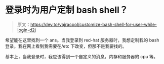 # 登录时为用户定制 bash shell？

> 原文：<https://dev.to/vajracool/customize-bash-shell-for-user-while-login-d2j>

希望能在这里找到一个 ans。当我登录到 red-hat 服务器时，我想定制我的 bash 登录。我在网上看到我需要在/etc 下改变，但那不是我要找的。

基本上，当我登录时，我应该得到一个自定义的消息，内存和服务器的 cpu 等。